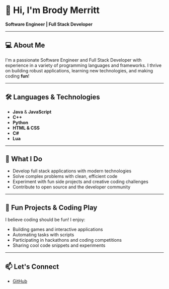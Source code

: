 # 👋 Hi, I'm Brody Merritt

**Software Engineer | Full Stack Developer**

---

## 💻 About Me

I'm a passionate Software Engineer and Full Stack Developer with experience in a variety of programming languages and frameworks. I thrive on building robust applications, learning new technologies, and making coding **fun**!

---

## 🛠️ Languages & Technologies

- **Java** & **JavaScript**
- **C++**
- **Python**
- **HTML & CSS**
- **C#**
- **Lua**

---

## 🎯 What I Do

- Develop full stack applications with modern technologies
- Solve complex problems with clean, efficient code
- Experiment with fun side projects and creative coding challenges
- Contribute to open source and the developer community

---

## 🎲 Fun Projects & Coding Play

I believe coding should be fun! I enjoy:

- Building games and interactive applications
- Automating tasks with scripts
- Participating in hackathons and coding competitions
- Sharing cool code snippets and experiments

---

## 📫 Let's Connect

- [GitHub](https://github.com/merrittbrody06)
